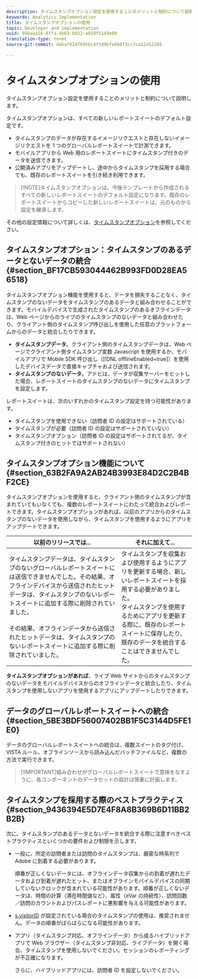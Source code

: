 ```yaml
---
description: タイムスタンプオプション設定を使用することのメリットと制約について説明します。
keywords: Analytics Implementation
title: タイムスタンプオプションの使用
topic: Developer and implementation
uuid: 956aaa16-6ffa-4b63-b022-a659f5143e00
translation-type: tm+mt
source-git-commit: dabaf6247695bc4f3d9bfe668f3ccfca12a52269

---
```



# タイムスタンプオプションの使用

タイムスタンプオプション設定を使用することのメリットと制約について説明します。

タイムスタンプオプションは、すべての新しいレポートスイートのデフォルト設定です。

* タイムスタンプのデータが存在するイメージリクエストと存在しないイメージリクエストを 1 つのグローバルレポートスイートで計測できます。
* モバイルアプリから Web 用のレポートスイートにタイムスタンプ付きのデータを送信できます。
* 公開済みアプリをアップデートし、途中からタイムスタンプを採用する場合でも、既存のレポートスイートを引き続き利用できます。

>[!NOTE]タイムスタンプオプションは、今後テンプレートから作成されるすべての新しいレポートスイートのデフォルト設定になります。既存のレポートスイートからコピーした新しいレポートスイートは、元のものから設定を継承します。

その他の設定情報について詳しくは、[タイムスタンプオプション](https://marketing.adobe.com/resources/help/ja_JP/reference/timestamp-optional.html)を参照してください。

## タイムスタンプオプション：タイムスタンプのあるデータとないデータの統合 {#section_BF17CB593044462B993FD0D28EA56518}

タイムスタンプオプション機能を使用すると、データを損失することなく、タイムスタンプのないデータをタイムスタンプのあるデータと組み合わせることができます。モバイルデバイスで生成されたタイムスタンプのあるオフラインデータは、Web ページからのライブのタイムスタンプのないデータと組み合わせたり、クライアント側のタイムスタンプ呼び出しを使用した任意のプラットフォームからのデータと統合したりできます。

* **タイムスタンプデータ**。クライアント側のタイムスタンプデータは、Web ページでクライアント側タイムスタンプ変数 Javascript を使用するか、モバイルアプリで Mobile SDK 呼び出し（[!DNL offlineEnabled=true]）を使用したデバイスデータで直接キャプチャおよび送信されます。
* **タイムスタンプのないデータ**。アドビは、データが収集サーバーをヒットした場合、レポートスイートのタイムスタンプのないデータにタイムスタンプを設定します。


レポートスイートは、次のいずれかのタイムスタンプ設定を持つ可能性があります。

* タイムスタンプを使用できない（訪問者 ID の設定はサポートされている）
* タイムスタンプが必要（訪問者 ID の設定はサポートされていない）
* タイムスタンプオプション（訪問者 ID の設定はサポートされてるが、タイムスタンプ付きのヒットではサポートされない）

## タイムスタンプオプション機能について {#section_63B2FA9A2AB24B3993E84D2C2B4BF2CE}

タイムスタンプオプションを使用すると、クライアント側のタイムスタンプが含まれていてもいなくても、複数のレポートスイートにわたって統合およびレポートできます。タイムスタンプオプションがあれば、以前のアプリからのタイムスタンプのないデータを使用しながら、タイムスタンプを使用するようにアプリをアップデートできます。

| 以前のリリースでは... | それに加えて... |
|--- |--- |
| タイムスタンプデータは、タイムスタンプのないグローバルレポートスイートには送信できませんでした。その結果、オフラインデバイスから送信されたヒットデータは、タイムスタンプのないレポートスイートに追加する際に削除されていました。<br/><br/>その結果、オフラインデータから送信されたヒットデータは、タイムスタンプのないレポートスイートに追加する際に削除されていました。 | タイムスタンプを収集および使用するようにアプリを更新する場合、新しいレポートスイートを採用する必要がありました。<br/>タイムスタンプを使用するためにアプリを更新する際に、既存のレポートスイートに保存したり、既存のデータを統合することはできませんでした。 |

**タイムスタンプオプションがあれば**、ライブ Web サイトからのタイムスタンプのないデータをモバイルデバイスからのオフラインデータと統合したり、タイムスタンプを使用しないアプリを使用するアプリにアップデートしたりできます。

## データのグローバルレポートスイートへの統合 {#section_5BE3BDF56007402BB1F5C3144D5FE1E0}

データのグローバルレポートスイートへの統合は、複数スイートのタグ付け、VISTA ルール、オフラインソースから読み込んだバッチファイルなど、複数の方法で実行できます。

>[!IMPORTANT]組み合わせがグローバルレポートスイートで意味をなすように、各コンポーネントのデータセットの設計は慎重に計画します。

## タイムスタンプを採用する際のベストプラクティス {#section_9436394E5D7E4F8A8B369B6D11BB2B2B}

次に、タイムスタンプのあるデータとないデータを統合する際に注意すべきベストプラクティスといくつかの要件および制限を示します。

* 一般に、所定の訪問者または訪問のタイムスタンプは、厳密な時系列で Adobe に到着する必要があります。

   順番が正しくないデータには、オフラインデータ収集からの到着が遅れたデータおよび到着が遅れたヒット、またはオフラインモバイルデバイスの同期していないクロックが含まれている可能性があります。順番が正しくないデータは、時間の計算（滞在時間値など）、属性（eVar の持続性）、訪問回数／訪問のカウントおよびパスレポートに悪影響を与える可能性があります。

* [s.visitorID](https://marketing.adobe.com/resources/help/ja_JP/sc/implement/visid_custom.html) が設定されている場合のタイムスタンプの使用は、推奨されません。データの順番がばらばらになる可能性があります。

* アプリ（タイムスタンプ対応、オフラインデータ）から成るハイブリッドアプリで Web ブラウザー（タイムスタンプ非対応、ライブデータ）を開く場合、タイムスタンプを使用しないでください。セッションのレポーティングが不正確になります。

   さらに、ハイブリッドアプリには、訪問者 ID を設定しないでください。
